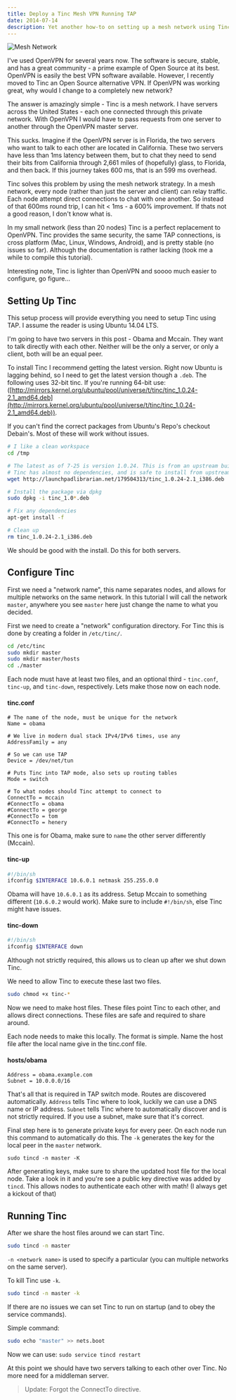 ```yaml
---
title: Deploy a Tinc Mesh VPN Running TAP
date: 2014-07-14
description: Yet another how-to on setting up a mesh network using Tinc (in TAP mode).
---
```


![Mesh Network](/posts/archive/content/images/2014/Jul/generalMesh.gif)

I've used OpenVPN for several years now. The software is secure, stable, and has a great community - a prime example of Open Source at its best. OpenVPN is easily the best VPN software available. However, I recently moved to Tinc an Open Source alternative VPN. If OpenVPN was working great, why would I change to a completely new network?

The answer is amazingly simple - Tinc is a mesh network. I have servers across the United States - each one connected through this private network. With OpenVPN I would have to pass requests from one server to another through the OpenVPN master server.

This sucks. Imagine if the OpenVPN server is in Florida, the two servers who want to talk to each other are located in California. These two servers have less than 1ms latency between them, but to chat they need to send their bits from California through 2,661 miles of (hopefully) glass, to Florida, and then back. If this journey takes 600 ms, that is an 599 ms overhead.

 Tinc solves this problem by using the mesh network strategy. In a mesh network, every node (rather than just the server and client) can relay traffic. Each node attempt direct connections to chat with one another. So instead of that 600ms round trip, I can hit < 1ms - a 600% improvement. If thats not a good reason, I don't know what is.

In my small network (less than 20 nodes) Tinc is a perfect replacement to OpenVPN. Tinc provides the same security, the same TAP connections, is cross platform (Mac, Linux, Windows, Android), and is pretty stable (no issues so far). Although the documentation is rather lacking (took me a while to compile this tutorial).

Interesting note, Tinc is lighter than OpenVPN and soooo much easier to configure, go figure...

## Setting Up Tinc

This setup process will provide everything you need to setup Tinc using TAP. I assume the reader is using Ubuntu 14.04 LTS.

I'm going to have two servers in this post - Obama and Mccain. They want to talk directly with each other. Neither will be the only a server, or only a client, both will be an equal peer.

To install Tinc I recommend getting the latest version. Right now Ubuntu is lagging behind, so I need to get the latest version though a `.deb`. The following uses 32-bit tinc. If you're running 64-bit use: ([http://mirrors.kernel.org/ubuntu/pool/universe/t/tinc/tinc_1.0.24-2.1_amd64.deb](http://mirrors.kernel.org/ubuntu/pool/universe/t/tinc/tinc_1.0.24-2.1_amd64.deb)).

If you can't find the correct packages from Ubuntu's Repo's checkout Debain's. Most of these will work without issues.



```bash
# I like a clean workspace
cd /tmp

# The latest as of 7-25 is version 1.0.24. This is from an upstream build from 14.10.
# Tinc has almost no dependencies, and is safe to install from upstream
wget http://launchpadlibrarian.net/179504313/tinc_1.0.24-2.1_i386.deb

# Install the package via dpkg
sudo dpkg -i tinc_1.0*.deb

# Fix any dependencies
apt-get install -f

# Clean up
rm tinc_1.0.24-2.1_i386.deb
```


We should be good with the install. Do this for both servers.

## Configure Tinc

First we need a "network name", this name separates nodes, and allows for multiple networks on the same network. In this tutorial I will call the network `master`, anywhere you see `master` here just change the name to what you decided.

First we need to create a "network" configuration directory. For Tinc this is done by creating a folder in `/etc/tinc/`.

```bash
cd /etc/tinc
sudo mkdir master
sudo mkdir master/hosts
cd ./master
```

Each node must have at least two files, and an optional third - `tinc.conf`, `tinc-up`, and `tinc-down`, respectively. Lets make those now on each node.

#### tinc.conf
```
# The name of the node, must be unique for the network
Name = obama

# We live in modern dual stack IPv4/IPv6 times, use any
AddressFamily = any

# So we can use TAP
Device = /dev/net/tun

# Puts Tinc into TAP mode, also sets up routing tables
Mode = switch

# To what nodes should Tinc attempt to connect to
ConnectTo = mccain
#ConnectTo = obama
#ConnectTo = george
#ConnectTo = tom
#ConnectTo = henery
```

This one is for Obama, make sure to `name` the other server differently (Mccain).

#### tinc-up
```bash
#!/bin/sh
ifconfig $INTERFACE 10.6.0.1 netmask 255.255.0.0
```
Obama will have `10.6.0.1` as its address. Setup Mccain to something different (`10.6.0.2` would work). Make sure to include `#!/bin/sh`, else Tinc might have issues.

#### tinc-down
```bash
#!/bin/sh
ifconfig $INTERFACE down
```

Although not strictly required, this allows us to clean up after we shut down Tinc.

We need to allow Tinc to execute these last two files.

```bash
sudo chmod +x tinc-*
```
Now we need to make host files. These files point Tinc to each other, and allows direct connections. These files are safe and required to share around.

Each node needs to make this locally. The format is simple. Name the host file after the local name give in the tinc.conf file.

#### hosts/obama
```
Address = obama.example.com
Subnet = 10.0.0.0/16
```
That's all that is required in TAP switch mode. Routes are discovered automatically. `Address` tells Tinc where to look, luckily we can use a DNS name or IP address. `Subnet` tells Tinc where to automatically discover and is not strictly required. If you use a subnet, make sure that it's correct.

Final step here is to generate private keys for every peer. On each node run this command to automatically do this. The `-k` generates the key for the local peer in the `master` network.
```
sudo tincd -n master -K
```

After generating keys, make sure to share the updated host file for the local node. Take a look in it and you're see a public key directive was added by `tincd`. This allows nodes to authenticate each other with math! (I always get a kickout of that)

## Running Tinc

After we share the host files around we can start Tinc.
```bash
sudo tincd -n master
```

`-n <network name>` is used to specify a particular (you can multiple networks on the same server).

To kill Tinc use `-k`.
```bash
sudo tincd -n master -k
```

If there are no issues we can set Tinc to run on startup (and to obey the service commands).

Simple command:

```bash
sudo echo "master" >> nets.boot
```

Now we can use: `sudo service tincd restart`

At this point we should have two servers talking to each other over Tinc. No more need for a middleman server.

> Update: Forgot the ConnectTo directive.
